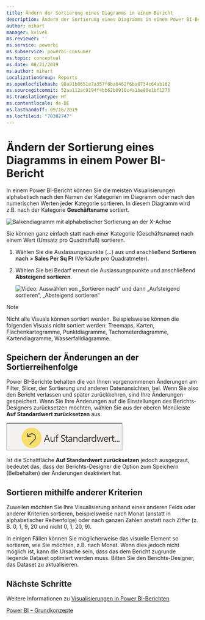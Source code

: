 ```yaml
---
title: Ändern der Sortierung eines Diagramms in einem Bericht
description: Ändern der Sortierung eines Diagramms in einem Power BI-Bericht
author: mihart
manager: kvivek
ms.reviewer: ''
ms.service: powerbi
ms.subservice: powerbi-consumer
ms.topic: conceptual
ms.date: 08/21/2019
ms.author: mihart
LocalizationGroup: Reports
ms.openlocfilehash: 98a91b0651e7a357f0ba0462f6ba8734c64ab162
ms.sourcegitcommit: 52aa112ac9194f4bb62b0910c4a1be80e1bf1276
ms.translationtype: HT
ms.contentlocale: de-DE
ms.lasthandoff: 09/16/2019
ms.locfileid: "70302747"
---
```

# <a name="change-how-a-chart-is-sorted-in-a-power-bi-report"></a>Ändern der Sortierung eines Diagramms in einem Power BI-Bericht
In einem Power BI-Bericht können Sie die meisten Visualisierungen alphabetisch nach den Namen der Kategorien im Diagramm oder nach den numerischen Werten jeder Kategorie sortieren. In diesem Diagramm wird z.B. nach der Kategorie **Geschäftsname** sortiert.

![Balkendiagramm mit alphabetischer Sortierung an der X-Achse](media/end-user-change-sort/pbi_chartsortcategory.png)

Sie können ganz einfach statt nach einer Kategorie (Geschäftsname) nach einem Wert (Umsatz pro Quadratfuß) sortieren.

1. Wählen Sie die Auslassungspunkte (...) aus und anschließend **Sortieren nach > Sales Per Sq Ft** (Verkäufe pro Quadratmeter).
2. Wählen Sie bei Bedarf erneut die Auslassungspunkte und anschließend **Absteigend sortieren**.

   ![Video: Auswählen von „Sortieren nach“ und dann „Aufsteigend sortieren“, „Absteigend sortieren“](media/end-user-change-sort/sort.gif)

> [!NOTE]
> Nicht alle Visuals können sortiert werden. Beispielsweise können die folgenden Visuals nicht sortiert werden: Treemaps, Karten, Flächenkartogramme, Punktdiagramme, Tachometerdiagramme, Kartendiagramme, Wasserfalldiagramme.

## <a name="saving-changes-you-make-to-sort-order"></a>Speichern der Änderungen an der Sortierreihenfolge
Power BI-Berichte behalten die von Ihnen vorgenommenen Änderungen am Filter, Slicer, der Sortierung und anderen Datenansichten, bei. Wenn Sie also den Bericht verlassen und später zurückkehren, sind Ihre Änderungen gespeichert.  Wenn Sie Ihre Änderungen auf die Einstellungen des Berichts-Designers zurücksetzen möchten, wählen Sie aus der oberen Menüleiste **Auf Standardwert zurücksetzen** aus. 

![Sortierung beibehalten](media/end-user-change-sort/power-bi-reset.png)

Ist die Schaltfläche **Auf Standardwert zurücksetzen** jedoch ausgegraut, bedeutet das, dass der Berichts-Designer die Option zum Speichern (Beibehalten) der Änderungen deaktiviert hat.

<a name="other"></a>
## <a name="sorting-using-other-criteria"></a>Sortieren mithilfe anderer Kriterien
Zuweilen möchten Sie Ihre Visualisierung anhand eines anderen Felds oder anderer Kriterien sortieren,  beispielsweise nach Monat (anstatt in alphabetischer Reihenfolge) oder nach ganzen Zahlen anstatt nach Ziffer (z. B. 0, 1, 9, 20 und nicht 0, 1, 20, 9).  

In einigen Fällen können Sie möglicherweise das visuelle Element so sortieren, wie Sie möchten, z.B. nach Monat.  Wenn dies jedoch nicht möglich ist, kann die Ursache sein, dass das dem Bericht zugrunde liegende Dataset optimiert werden muss. Bitten Sie den Berichts-Designer, das Dataset zu aktualisieren.

## <a name="next-steps"></a>Nächste Schritte
Weitere Informationen zu [Visualisierungen in Power BI-Berichten](end-user-visualizations.md).

[Power BI – Grundkonzepte](end-user-basic-concepts.md)
